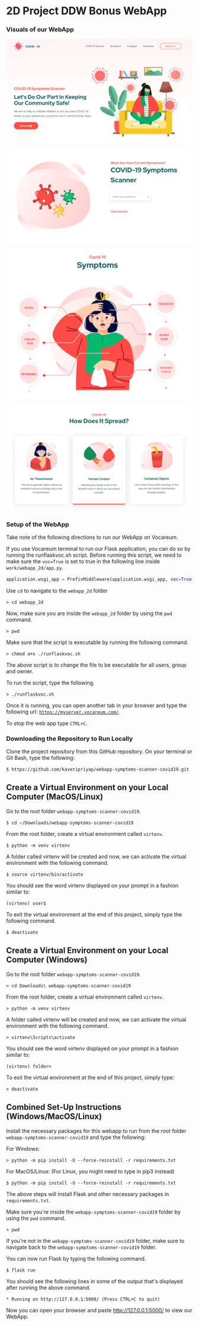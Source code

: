 # 2D Project DDW Bonus WebApp

### Visuals of our WebApp

![Overview](templates/img/img_10.PNG)

![Scanner](templates/img/img_11.PNG)

![Symptoms](templates/img/img_12.PNG)

![Contagion](templates/img/img_13.PNG)


### Setup of the WebApp

Take note of the following directions to run our WebApp on Vocareum.

If you use Vocareum terminal to run our Flask application, you can do so by running the runflaskvoc.sh script. Before running this script, we need to make sure the `voc=True` is set to true in the following line inside `work/webapp_2d/app.py`.

```python
application.wsgi_app = PrefixMiddleware(application.wsgi_app, voc=True)
```

Use `cd` to navigate to the `webapp_2d` folder

```shell
> cd webapp_2d
```

Now, make sure you are inside the `webapp_2d` folder by using the `pwd` command. 

```shell
> pwd
```

Make sure that the script is executable by running the following command. 

```shell
> chmod a+x ./runflaskvoc.sh
```
The above script is to change the file to be executable for all users, group and owner.

To run the script, type the following.

```shell
> ./runflaskvoc.sh
```

Once it is running, you can open another tab in your browser and type the following url: [`https://myserver.vocareum.com/`](https://myserver.vocareum.com/).

To stop the web app type `CTRL+C`. 

### Downloading the Repository to Run Locally

Clone the project repository from this GitHub repository. On your terminal or Git Bash, type the following:
```shell
$ https://github.com/kaveripriyap/webapp-symptoms-scanner-covid19.git
```

## Create a Virtual Environment on your Local Computer (MacOS/Linux)

Go to the root folder `webapp-symptoms-scanner-covid19`.

```shell
$ cd ~/Downloads/webapp-symptoms-scanner-covid19
```
From the root folder, create a virtual environment called `virtenv`.
```shell
$ python -m venv virtenv
```
A folder called virtenv will be created and now, we can activate the virtual environment with the following command.

```shell
$ source virtenv/bin/activate
```
You should see the word virtenv displayed on your prompt in a fashion similar to:

```shell
(virtenv) user$
```

To exit the virtual environment at the end of this project, simply type the following command.

```shell
$ deactivate
```

## Create a Virtual Environment on your Local Computer (Windows)

Go to the root folder  `webapp-symptoms-scanner-covid19`.

```shell
> cd Downloads\ webapp-symptoms-scanner-covid19
```

From the root folder, create a virtual environment called `virtenv`.

```shell
> python -m venv virtenv
```

A folder called virtenv will be created and now, we can activate the virtual environment with the following command.

```shell
> virtenv\Scripts\activate
```

You should see the word virtenv displayed on your prompt in a fashion similar to:

```shell
(virtenv) folder>
```

To exit the virtual environment at the end of this project, simply type:

```shell
> deactivate
```

## Combined Set-Up Instructions (Windows/MacOS/Linux)

Install the necessary packages for this webapp to run from the root folder `webapp-symptoms-scanner-covid19` and type the following:

For Windows:

```shell
> python -m pip install -U --force-reinstall -r requirements.txt
```

For MacOS/Linux: (For Linux, you might need to type in pip3 instead)
```shell
$ python -m pip install -U --force-reinstall -r requirements.txt
```

The above steps will install Flask and other necessary packages in `requirements.txt`.

Make sure you're inside the `webapp-symptoms-scanner-covid19` folder by using the `pwd` command.

```shell
> pwd
```

If you're not in the `webapp-symptoms-scanner-covid19` folder, make sure to navigate back to the `webapp-symptoms-scanner-covid19` folder.

You can now run Flask by typing the following command.
```shell
$ flask run
```

You should see the following lines in some of the output that's displayed after running the above command.
```shell
* Running on http://127.0.0.1:5000/ (Press CTRL+C to quit)
```

Now you can open your browser and paste http://127.0.0.1:5000/ to view our WebApp.
